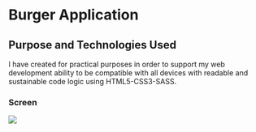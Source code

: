 <h1>Burger Application</h1>
<h2>Purpose and Technologies Used </h2>
I have created for practical purposes in order to support my web development ability to be compatible with all devices with readable and sustainable code logic using HTML5-CSS3-SASS.

<h3>Screen</h3>

![](screenBurger.gif)
